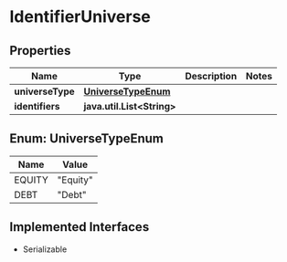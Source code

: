 

# IdentifierUniverse


## Properties

Name | Type | Description | Notes
------------ | ------------- | ------------- | -------------
**universeType** | [**UniverseTypeEnum**](#UniverseTypeEnum) |  | 
**identifiers** | **java.util.List&lt;String&gt;** |  | 



## Enum: UniverseTypeEnum

Name | Value
---- | -----
EQUITY | &quot;Equity&quot;
DEBT | &quot;Debt&quot;


## Implemented Interfaces

* Serializable


